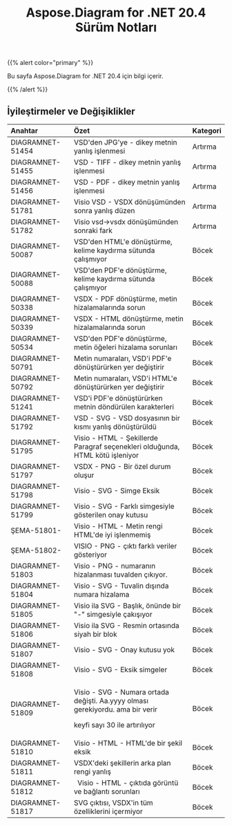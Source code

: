﻿---
title: Aspose.Diagram for .NET 20.4 Sürüm Notları
type: docs
weight: 40
url: /tr/net/aspose-diagram-for-net-20-4-release-notes/
---
{{% alert color="primary" %}} 

Bu sayfa Aspose.Diagram for .NET 20.4 için bilgi içerir.

{{% /alert %}} 
## **İyileştirmeler ve Değişiklikler**

|**Anahtar**|**Özet**|**Kategori**|
|:- |:- |:- |
|DIAGRAMNET-51454|VSD'den JPG'ye - dikey metnin yanlış işlenmesi|Artırma|
|DIAGRAMNET-51455|VSD - TIFF - dikey metnin yanlış işlenmesi|Artırma|
|DIAGRAMNET-51456|VSD - PDF - dikey metnin yanlış işlenmesi|Artırma|
|DIAGRAMNET-51781|Visio VSD - VSDX dönüşümünden sonra yanlış düzen|Artırma|
|DIAGRAMNET-51782|Visio vsd->vsdx dönüşümünden sonraki fark|Artırma|
|DIAGRAMNET-50087|VSD'den HTML'e dönüştürme, kelime kaydırma sütunda çalışmıyor|Böcek|
|DIAGRAMNET-50088|VSD'den PDF'e dönüştürme, kelime kaydırma sütunda çalışmıyor|Böcek|
|DIAGRAMNET-50338|VSDX - PDF dönüştürme, metin hizalamalarında sorun|Böcek|
|DIAGRAMNET-50339|VSDX - HTML dönüştürme, metin hizalamalarında sorun|Böcek|
|DIAGRAMNET-50534|VSD'den PDF'e dönüştürme, metin öğeleri hizalama sorunları|Böcek|
|DIAGRAMNET-50791|Metin numaraları, VSD'i PDF'e dönüştürürken yer değiştirir|Böcek|
|DIAGRAMNET-50792|Metin numaraları, VSD'i HTML'e dönüştürürken yer değiştirir|Böcek|
|DIAGRAMNET-51241|VSD'i PDF'e dönüştürürken metnin döndürülen karakterleri|Böcek|
|DIAGRAMNET-51792|VSD - SVG - VSD dosyasının bir kısmı yanlış dönüştürüldü|Böcek|
|DIAGRAMNET-51795|Visio - HTML - Şekillerde Paragraf seçenekleri olduğunda, HTML kötü işleniyor|Böcek|
|DIAGRAMNET-51797|VSDX - PNG - Bir özel durum oluşur|Böcek|
|DIAGRAMNET-51798|Visio - SVG - Simge Eksik|Böcek|
|DIAGRAMNET-51799|Visio - SVG - Farklı simgesiyle gösterilen onay kutusu|Böcek|
|ŞEMA-51801-|Visio - HTML - Metin rengi HTML'de iyi işlenmemiş|Böcek|
|ŞEMA-51802-|VISIO - PNG - çıktı farklı veriler gösteriyor|Böcek|
|DIAGRAMNET-51803|Visio - PNG - numaranın hizalanması tuvalden çıkıyor.|Böcek|
|DIAGRAMNET-51804|Visio - SVG - Tuvalin dışında numara hizalama|Böcek|
|DIAGRAMNET-51805|Visio ila SVG - Başlık, önünde bir "-" simgesiyle çakışıyor|Böcek|
|DIAGRAMNET-51806|Visio ila SVG - Resmin ortasında siyah bir blok|Böcek|
|DIAGRAMNET-51807|Visio - SVG - Onay kutusu yok|Böcek|
|DIAGRAMNET-51808|Visio - SVG - Eksik simgeler|Böcek|
|DIAGRAMNET-51809|<p> Visio - SVG - Numara ortada değişti. Aa.yyyy olması gerekiyordu. ama bir verir</p><p>keyfi sayı 30 ile artırılıyor</p>|Böcek|
|DIAGRAMNET-51810|Visio - HTML - HTML'de bir şekil eksik|Böcek|
|DIAGRAMNET-51811|VSDX'deki şekillerin arka plan rengi yanlış|Böcek|
|DIAGRAMNET-51812|` `Visio - HTML - çıktıda görüntü ve bağlantı sorunları|Böcek|
|DIAGRAMNET-51817|SVG çıktısı, VSDX'in tüm özelliklerini içermiyor|Böcek|

